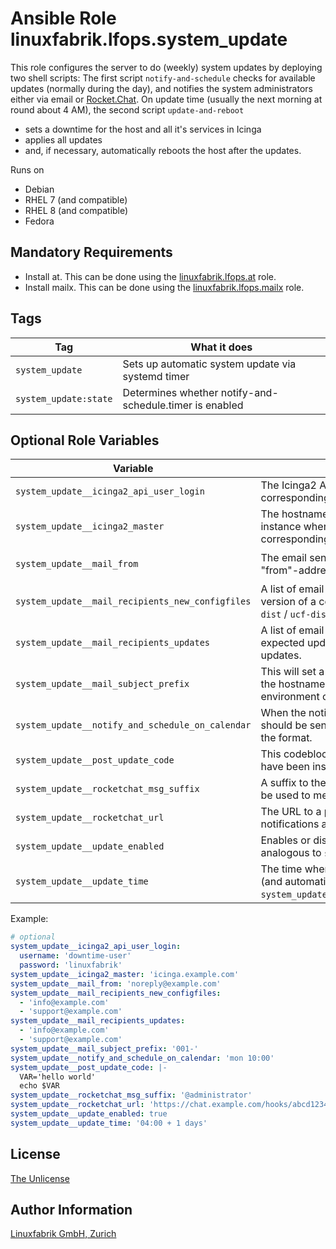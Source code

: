 # Ansible Role linuxfabrik.lfops.system_update

This role configures the server to do (weekly) system updates by deploying two shell scripts: The first script `notify-and-schedule` checks for available updates (normally during the day), and notifies the system administrators either via email or [Rocket.Chat](https://rocket.chat/). On update time (usually the next morning at round about 4 AM), the second script `update-and-reboot`

* sets a downtime for the host and all it's services in Icinga
* applies all updates
* and, if necessary, automatically reboots the host after the updates.

Runs on

* Debian
* RHEL 7 (and compatible)
* RHEL 8 (and compatible)
* Fedora


## Mandatory Requirements

* Install at. This can be done using the [linuxfabrik.lfops.at](https://github.com/Linuxfabrik/lfops/tree/main/roles/at) role.
* Install mailx. This can be done using the [linuxfabrik.lfops.mailx](https://github.com/Linuxfabrik/lfops/tree/main/roles/mailx) role.


## Tags

| Tag                   | What it does                                            |
| ---                   | ------------                                            |
| `system_update`       | Sets up automatic system update via systemd timer       |
| `system_update:state` | Determines whether notify-and-schedule.timer is enabled |


## Optional Role Variables

| Variable | Description | Default Value |
| -------- | ----------- | ------------- |
| `system_update__icinga2_api_user_login` | The Icinga2 API User to set the downtime for the corresponding host and all it's services. | unset |
| `system_update__icinga2_master` | The hostname or ip address of the Icinga2 master instance where to set the downtime for the corresponding host and all it's services. | unset |
| `system_update__mail_from` | The email sender account. This will be used as the "from"-address for all notifications. | `'{{ mailto_root__from }}'` |
| `system_update__mail_recipients_new_configfiles` | A list of email recipients to notify if there is a new version of a config file (`rpmnew` / `rpmsave` / `dpkg-dist` / `ucf-dist`). | `'{{ mailto_root__to }}'` |
| `system_update__mail_recipients_updates` | A list of email recipients to notify about the expected updates and the report of the installed updates. | `'{{ mailto_root__to }}'` |
| `system_update__mail_subject_prefix` | This will set a prefix that will be showed in front of the hostname. Can be used to separate servers by environment or customer. | `''` |
| `system_update__notify_and_schedule_on_calendar` | When the notification for the expected updates should be sent. Have a look at [systemd.time(7)](https://www.freedesktop.org/software/systemd/man/systemd.time.html) for the format. | `00'` |
| `system_update__post_update_code` | This codeblock will be executed after the updates have been installed and before a potential reboot. | unset |
| `system_update__rocketchat_msg_suffix` | A suffix to the Rocket.Chat notifications. This can be used to mention other users. | unset |
| `system_update__rocketchat_url` | The URL to a potential Rocket.Chat server to send notifications about the updates to. | unset |
| `system_update__update_enabled` | Enables or disables the system-update timer, analogous to `systemctl enable/disable --now`.  | `true` |
| `system_update__update_time` | The time when to actually execute the updates (and automatically reboot if necessary), relative to `system_update__notify_and_schedule_on_calendar`. | `04:00 + 1 days'` |

Example:
```yaml
# optional
system_update__icinga2_api_user_login:
  username: 'downtime-user'
  password: 'linuxfabrik'
system_update__icinga2_master: 'icinga.example.com'
system_update__mail_from: 'noreply@example.com'
system_update__mail_recipients_new_configfiles:
  - 'info@example.com'
  - 'support@example.com'
system_update__mail_recipients_updates:
  - 'info@example.com'
  - 'support@example.com'
system_update__mail_subject_prefix: '001-'
system_update__notify_and_schedule_on_calendar: 'mon 10:00'
system_update__post_update_code: |-
  VAR='hello world'
  echo $VAR
system_update__rocketchat_msg_suffix: '@administrator'
system_update__rocketchat_url: 'https://chat.example.com/hooks/abcd1234'
system_update__update_enabled: true
system_update__update_time: '04:00 + 1 days'
```


## License

[The Unlicense](https://unlicense.org/)


## Author Information

[Linuxfabrik GmbH, Zurich](https://www.linuxfabrik.ch)
